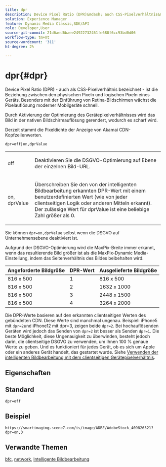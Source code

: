 ```yaml
---
title: dpr
description: Device Pixel Ratio (DPR)&mdash; auch CSS-Pixelverhältnis&mdash genannt; ist die Beziehung zwischen den physischen Pixeln und logischen Pixeln eines Geräts.
solution: Experience Manager
feature: Dynamic Media Classic,SDK/API
role: Developer,User
source-git-commit: 21d6aed6baee24922732461fe680f6cc93bd0d06
workflow-type: tm+mt
source-wordcount: '311'
ht-degree: 2%

---
```


# dpr{#dpr}

Device Pixel Ratio (DPR) - auch als CSS-Pixelverhältnis bezeichnet - ist die Beziehung zwischen den physischen Pixeln und logischen Pixeln eines Geräts. Besonders mit der Einführung von Retina-Bildschirmen wächst die Pixelauflösung moderner Mobilgeräte schnell.

Durch Aktivierung der Optimierung des Gerätepixelverhältnisses wird das Bild in der nativen Bildschirmauflösung gerendert, wodurch es scharf wird.

Derzeit stammt die Pixeldichte der Anzeige von Akamai CDN-Kopfzeilenwerten.

`dpr=off|on,dprValue`

<table id="simpletable_4CB26F72A56D4515B767C303F8E8A1CF"> 
 <tr class="strow"> 
  <td class="stentry"> <p> <span class="codeph"> <span class="varname"> off </span> </span> </p> </td> 
  <td class="stentry"> <p>Deaktivieren Sie die DSGVO-Optimierung auf Ebene der einzelnen Bild-URL. </p> </td> 
 </tr> 
 <tr class="strow"> 
  <td class="stentry"> <p> <span class="codeph"> <span class="varname"> on, dprValue </span> </span> </p> </td> 
  <td class="stentry"> <p>Überschreiben Sie den von der intelligenten Bildbearbeitung erkannten DPR-Wert mit einem benutzerdefinierten Wert (wie von jeder clientseitigen Logik oder anderen Mitteln erkannt). Der zulässige Wert für dprValue ist eine beliebige Zahl größer als 0. </p> </td> 
 </tr> 
</table>


Sie können `dpr=on,dprValue` selbst wenn die DSGVO auf Unternehmensebene deaktiviert ist.

Aufgrund der DSGVO-Optimierung wird die MaxPix-Breite immer erkannt, wenn das resultierende Bild größer ist als die MaxPix-Dynamic Media-Einstellung, indem das Seitenverhältnis des Bildes beibehalten wird.

| Angeforderte Bildgröße | DPR-Wert | Ausgelieferte Bildgröße |
|-|-|-|
| 816 x 500 | 1 | 816 x 500 |
| 816 x 500 | 2 | 1632 x 1000 |
| 816 x 500 | 3 | 2448 x 1500 |
| 816 x 500 | 4 | 3264 x 2000 |

Die DPR-Werte basieren auf den erkannten clientseitigen Werten des gebündelten CDN. Diese Werte sind manchmal ungenau. Beispiel: iPhone5 mit `dpr=2`und iPhone12 mit dpr=3, zeigen beide `dpr=2`. Bei hochauflösenden Geräten wird jedoch das Senden von `dpr=2` ist besser als Senden `dpr=1`. Die beste Möglichkeit, diese Ungenauigkeit zu überwinden, besteht jedoch darin, die clientseitige DSGVO zu verwenden, um Ihnen 100 % genaue Werte zu geben. Und es funktioniert für jedes Gerät, ob es sich um Apple oder ein anderes Gerät handelt, das gestartet wurde. Siehe [Verwenden der intelligenten Bildbearbeitung mit dem clientseitigen Gerätepixelverhältnis](https://experienceleague.adobe.com/docs/experience-manager-cloud-service/content/assets/dynamicmedia/client-side-dpr.html?lang=en).

## Eigenschaften



## Standard

`dpr=off`


## Beispiel

`https://smartimaging.scene7.com/is/image/ADBE/AdobeStock_409826521?dpr=on,3`


## Verwandte Themen

[bfc](/help/aem-is-ir-api/is-api/http-ref/image-serving-api-ref/c-http-protocol-reference/c-command-reference/r-bfc.md), [network](/help/aem-is-ir-api/is-api/http-ref/image-serving-api-ref/c-http-protocol-reference/c-command-reference/r-network.md), [Intelligente Bildbearbeitung](https://experienceleague.adobe.com/docs/experience-manager-cloud-service/content/assets/dynamicmedia/imaging-faq.html?lang=en)